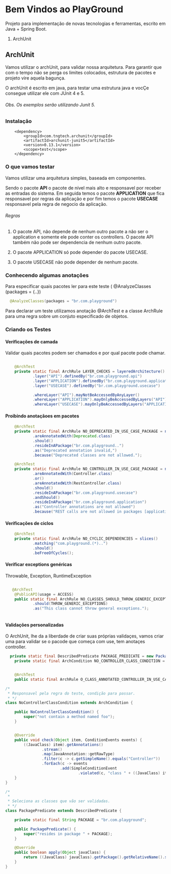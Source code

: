 # Bem Vindos ao PlayGround

Projeto para implementação de novas tecnologias e ferramentas, escrito em Java + Spring Boot.

1. ArchUnit





## ArchUnit

Vamos utilizar o archUnit, para validar nossa arquitetura. Para garantir que com o tempo não se perga os limites colocados, estrutura de pacotes e projeto vire aquela bagunça.

O archUnit é escrito em java, para testar uma estrutura java e vocÇe consegue utilizar ele com JUnit 4 e 5.

###### Obs. Os exemplos serão utilizando Junit 5.

### Instalação

		<dependency>
			<groupId>com.tngtech.archunit</groupId>
			<artifactId>archunit-junit5</artifactId>
			<version>0.13.1</version>
			<scope>test</scope>
		</dependency>


### O que vamos testar

Vamos utilizar uma arquitetura simples, baseada em componentes.

Sendo o pacote **API** o pacote de nível mais alto e responsavel por receber as entradas do sistema. Em seguida temos o pacote **APPLICATION** que fica responsavel por regras da aplicação e por fim temos o pacote **USECASE** responsavel pela regra de negocio da aplicação.

###### Regras

1. O pacote API, não depende de nenhum outro pacote a não ser o application e somente ele pode conter os controllers. O pacote API também não pode ser dependencia de nenhum outro pacote.

1. O pacote APPLICATION só pode depender do pacote USECASE.

1. O pacote USECASE não pode depender de nenhum pacote.


### Conhecendo algumas anotações

Para especificar quais pacotes ler para este teste ( @AnalyzeClasses (packages = {..}) 
``` java
  @AnalyzeClasses(packages = "br.com.playground")
```
 Para declarar um teste utilizamos anotação @ArchTest e a classe ArchRule para uma regra sobre um conjuto especificado de objetos.

### Criando os Testes

#### Verificações de camada

Validar quais pacotes podem ser chamados e por qual pacote pode chamar.

``` java

    @ArchTest
    private static final ArchRule LAYER_CHECKS = layeredArchitecture()
            .layer("API").definedBy("br.com.playground.api")
            .layer("APPLICATION").definedBy("br.com.playground.application")
            .layer("USECASE").definedBy("br.com.playground.usecase")

            .whereLayer("API").mayNotBeAccessedByAnyLayer()
            .whereLayer("APPLICATION").mayOnlyBeAccessedByLayers("API")
            .whereLayer("USECASE").mayOnlyBeAccessedByLayers("APPLICATION");

```

#### Proibindo anotaçãoes em pacotes

``` java
    @ArchTest
    private static final ArchRule NO_DEPRECATED_IN_USE_CASE_PACKAGE = noClasses().that()
            .areAnnotatedWith(Deprecated.class)
            .should()
            .resideInAPackage("br.com.playground..")
            .as("Deprecated annotation invalid,")
            .because("Deprecated classes are not allowed.");

    @ArchTest
    private static final ArchRule NO_CONTROLLER_IN_USE_CASE_PACKAGE = noClasses().that()
            .areAnnotatedWith(Controller.class)
            .or()
            .areAnnotatedWith(RestController.class)
            .should()
            .resideInAPackage("br.com.playground.usecase")
            .andShould()
            .resideInAPackage("br.com.playground.application")
            .as("Controller annotations are not allowed")
            .because("REST calls are not allowed in packages [application, usecase]");
```

#### Verificações de ciclos

``` java
    @ArchTest
    private static final ArchRule NO_CYCLIC_DEPENDENCIES = slices()
            .matching("com.playground.(*)..")
            .should()
            .beFreeOfCycles();
```	   

#### Verificar exceptions genéricas

Throwable, Exception, RuntimeException

``` java

   @ArchTest
    @PublicAPI(usage = ACCESS)
    public static final ArchRule NO_CLASSES_SHOULD_THROW_GENERIC_EXCEPTIONS = noClasses()
            .should(THROW_GENERIC_EXCEPTIONS)
            .as("This class cannot throw general exceptions.");
	    
```

#### Validações personalizadas

O ArchUnit, lhe da a liberdade de criar suas próprias validaçes, vamos criar uma para validar se o pacode que começa com use, tem anotaçes controller.

``` java
  private static final DescribedPredicate PACKAGE_PREDICATE = new PackagePredicate();
    private static final ArchCondition NO_CONTROLLER_CLASS_CONDITION = new NoControllerClassCondition();


    @ArchTest
    public static final ArchRule O_CLASS_ANNOTATED_CONTROLLER_IN_USE_CASE =                classes().that(PACKAGE_PREDICATE).should(NO_CONTROLLER_CLASS_CONDITION);

```

``` java
/*
 * Responsavel pela regra do teste, condição para passar.
 * */
class NoControllerClassCondition extends ArchCondition {

    public NoControllerClassCondition() {
        super("not contain a method named foo");
    }


    @Override
    public void check(Object item, ConditionEvents events) {
        ((JavaClass) item).getAnnotations()
                .stream()
                .map(JavaAnnotation::getRawType)
                .filter(c -> c.getSimpleName().equals("Controller"))
                .forEach(c -> events
                        .add(SimpleConditionEvent
                                .violated(c, "class " + ((JavaClass) item).getSimpleName() + " contains a annotation controller")));
    }
}
```

``` java
/*
 *
 * Seleciona as classes que vão ser validadas.
 * */
class PackagePredicate extends DescribedPredicate {

    private static final String PACKAGE = "br.com.playground";

    public PackagePredicate() {
        super("resides in package " + PACKAGE);
    }

    @Override
    public boolean apply(Object javaClass) {
        return ((JavaClass) javaClass).getPackage().getRelativeName().startsWith("use");
    }
}


```
